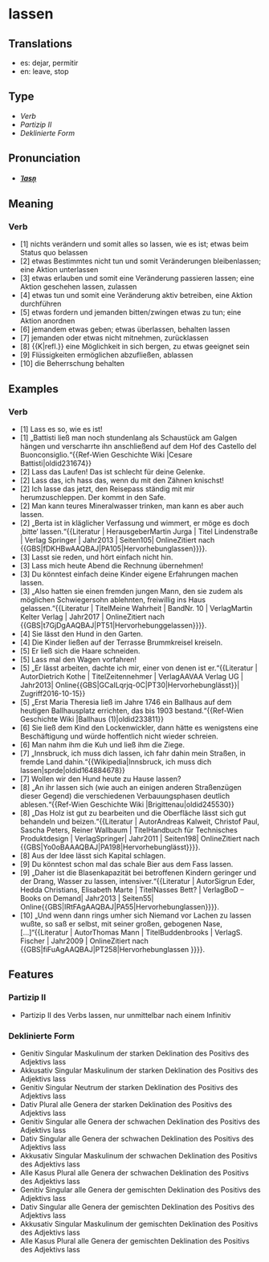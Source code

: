 # lassen
## Translations
- es: dejar, permitir
- en: leave, stop
## Type
- _Verb_
- _Partizip II_
- _Deklinierte Form_
## Pronunciation
- **_[ˈlasn̩](https://commons.wikimedia.org/wiki/File:De-lassen.ogg)_**
## Meaning
### Verb
- [1] nichts verändern und somit alles so lassen, wie es ist; etwas beim Status quo belassen
- [2] etwas Bestimmtes nicht tun und somit Veränderungen bleibenlassen; eine Aktion unterlassen
- [3] etwas erlauben und somit eine Veränderung passieren lassen; eine Aktion geschehen lassen, zulassen
- [4] etwas tun und somit eine Veränderung aktiv betreiben, eine Aktion durchführen
- [5] etwas fordern und jemanden bitten/zwingen etwas zu tun; eine Aktion anordnen
- [6] jemandem etwas geben; etwas überlassen, behalten lassen
- [7] jemanden oder etwas nicht mitnehmen, zurücklassen
- [8] {{K|refl.}} eine Möglichkeit in sich bergen, zu etwas geeignet sein
- [9] Flüssigkeiten ermöglichen abzufließen, ablassen
- [10] die Beherrschung behalten
## Examples
### Verb
- [1] Lass es so, wie es ist!
- [1] „Battisti ließ man noch stundenlang als Schaustück am Galgen hängen und verscharrte ihn anschließend auf dem Hof des Castello del Buonconsiglio.“<ref>{{Ref-Wien Geschichte Wiki |Cesare Battisti|oldid231674}}</ref>
- [2] Lass das Laufen! Das ist schlecht für deine Gelenke.
- [2] Lass das, ich hass das, wenn du mit den Zähnen knischst!
- [2] Ich lasse das jetzt, den Reisepass ständig mit mir herumzuschleppen. Der kommt in den Safe.
- [2] Man kann teures Mineralwasser trinken, man kann es aber auch lassen.
- [2] „Berta ist in kläglicher Verfassung und wimmert, er möge es doch ‚bitte‘ lassen.“<ref>{{Literatur | HerausgeberMartin Jurga | Titel Lindenstraße | Verlag Springer | Jahr2013 | Seiten105| OnlineZitiert nach {{GBS|fDKHBwAAQBAJ|PA105|Hervorhebunglassen}}}}.</ref>
- [3] Lasst sie reden, und hört einfach nicht hin.
- [3] Lass mich heute Abend die Rechnung übernehmen!
- [3] Du könntest einfach deine Kinder eigene Erfahrungen machen lassen.
- [3] „Also hatten sie einen fremden jungen Mann, den sie zudem als möglichen Schwiegersohn ablehnten, freiwillig ins Haus gelassen.“<ref>{{Literatur | TitelMeine Wahrheit | BandNr. 10 | VerlagMartin Kelter Verlag | Jahr2017 | OnlineZitiert nach {{GBS|t7GjDgAAQBAJ|PT51|Hervorhebunggelassen}}}}.</ref>
- [4] Sie lässt den Hund in den Garten.
- [4] Die Kinder ließen auf der Terrasse Brummkreisel kreiseln.
- [5] Er ließ sich die Haare schneiden.
- [5] Lass mal den Wagen vorfahren!
- [5] „Er lässt arbeiten, dachte ich mir, einer von denen ist er.“<ref>{{Literatur | AutorDietrich Kothe | TitelZeitennehmer | VerlagAAVAA Verlag UG | Jahr2013| Online{{GBS|GCaILqrjq-0C|PT30|Hervorhebunglässt}}| Zugriff2016-10-15}}</ref>
- [5] „Erst Maria Theresia ließ im Jahre 1746 ein Ballhaus auf dem heutigen Ballhausplatz errichten, das bis 1903 bestand.“<ref>{{Ref-Wien Geschichte Wiki |Ballhaus (1)|oldid233811}}</ref>
- [6] Sie ließ dem Kind den Lockenwickler, dann hätte es wenigstens eine Beschäftigung und würde hoffentlich nicht wieder schreien.
- [6] Man nahm ihm die Kuh und ließ ihm die Ziege.
- [7] „Innsbruck, ich muss dich lassen, ich fahr dahin mein Straßen, in fremde Land dahin.“<ref>{{Wikipedia|Innsbruck, ich muss dich lassen|sprde|oldid164884678}}</ref>
- [7] Wollen wir den Hund heute zu Hause lassen?
- [8] „An ihr lassen sich (wie auch an einigen anderen Straßenzügen dieser Gegend) die verschiedenen Verbauungsphasen deutlich ablesen.“<ref>{{Ref-Wien Geschichte Wiki |Brigittenau|oldid245530}}</ref>
- [8] „Das Holz ist gut zu bearbeiten und die Oberfläche lässt sich gut behandeln und beizen.“<ref>{{Literatur | AutorAndreas Kalweit, Christof Paul, Sascha Peters, Reiner Wallbaum | TitelHandbuch für Technisches Produktdesign | VerlagSpringer| Jahr2011 | Seiten198| OnlineZitiert nach {{GBS|Yo0oBAAAQBAJ|PA198|Hervorhebunglässt}}}}.</ref>
- [8] Aus der Idee lässt sich Kapital schlagen.
- [9] Du könntest schon mal das schale Bier aus dem Fass lassen.
- [9] „Daher ist die Blasenkapazität bei betroffenen Kindern geringer und der Drang, Wasser zu lassen, intensiver.“<ref>{{Literatur | AutorSigrun Eder, Hedda Christians, Elisabeth Marte | TitelNasses Bett? | VerlagBoD – Books on Demand| Jahr2013 | Seiten55| Online{{GBS|IRtFAgAAQBAJ|PA55|Hervorhebunglassen}}}}.</ref>
- [10] „Und wenn dann rings umher sich Niemand vor Lachen zu lassen wußte, so saß er selbst, mit seiner großen, gebogenen Nase, […]“<ref>{{Literatur | AutorThomas Mann | TitelBuddenbrooks | VerlagS. Fischer | Jahr2009 | OnlineZitiert nach {{GBS|fiFuAgAAQBAJ|PT258|Hervorhebunglassen }}}}.</ref>
## Features
### Partizip II
- Partizip II des Verbs lassen, nur unmittelbar nach einem Infinitiv
### Deklinierte Form
- Genitiv Singular Maskulinum der starken Deklination des Positivs des Adjektivs lass
- Akkusativ Singular Maskulinum der starken Deklination des Positivs des Adjektivs lass
- Genitiv Singular Neutrum der starken Deklination des Positivs des Adjektivs lass
- Dativ Plural alle Genera der starken Deklination des Positivs des Adjektivs lass
- Genitiv Singular alle Genera der schwachen Deklination des Positivs des Adjektivs lass
- Dativ Singular alle Genera der schwachen Deklination des Positivs des Adjektivs lass
- Akkusativ Singular Maskulinum der schwachen Deklination des Positivs des Adjektivs lass
- Alle Kasus Plural alle Genera der schwachen Deklination des Positivs des Adjektivs lass
- Genitiv Singular alle Genera der gemischten Deklination des Positivs des Adjektivs lass
- Dativ Singular alle Genera der gemischten Deklination des Positivs des Adjektivs lass
- Akkusativ Singular Maskulinum der gemischten Deklination des Positivs des Adjektivs lass
- Alle Kasus Plural alle Genera der gemischten Deklination des Positivs des Adjektivs lass
